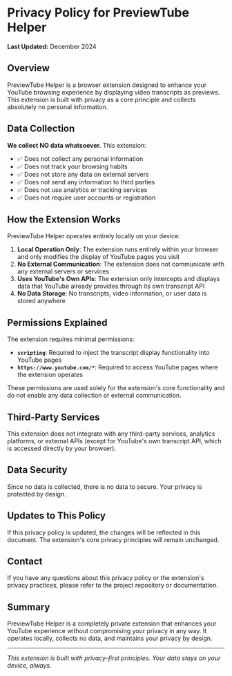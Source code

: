 # Privacy Policy for PreviewTube Helper

**Last Updated:** December 2024

## Overview

PreviewTube Helper is a browser extension designed to enhance your YouTube browsing experience by displaying video transcripts as previews. This extension is built with privacy as a core principle and collects absolutely no personal information.

## Data Collection

**We collect NO data whatsoever.** This extension:

- ✅ Does not collect any personal information
- ✅ Does not track your browsing habits
- ✅ Does not store any data on external servers
- ✅ Does not send any information to third parties
- ✅ Does not use analytics or tracking services
- ✅ Does not require user accounts or registration

## How the Extension Works

PreviewTube Helper operates entirely locally on your device:

1. **Local Operation Only**: The extension runs entirely within your browser and only modifies the display of YouTube pages you visit
2. **No External Communication**: The extension does not communicate with any external servers or services
3. **Uses YouTube's Own APIs**: The extension only intercepts and displays data that YouTube already provides through its own transcript API
4. **No Data Storage**: No transcripts, video information, or user data is stored anywhere

## Permissions Explained

The extension requires minimal permissions:

- **`scripting`**: Required to inject the transcript display functionality into YouTube pages
- **`https://www.youtube.com/*`**: Required to access YouTube pages where the extension operates

These permissions are used solely for the extension's core functionality and do not enable any data collection or external communication.

## Third-Party Services

This extension does not integrate with any third-party services, analytics platforms, or external APIs (except for YouTube's own transcript API, which is accessed directly by your browser).

## Data Security

Since no data is collected, there is no data to secure. Your privacy is protected by design.

## Updates to This Policy

If this privacy policy is updated, the changes will be reflected in this document. The extension's core privacy principles will remain unchanged.

## Contact

If you have any questions about this privacy policy or the extension's privacy practices, please refer to the project repository or documentation.

## Summary

PreviewTube Helper is a completely private extension that enhances your YouTube experience without compromising your privacy in any way. It operates locally, collects no data, and maintains your privacy by design.

---

*This extension is built with privacy-first principles. Your data stays on your device, always.*
